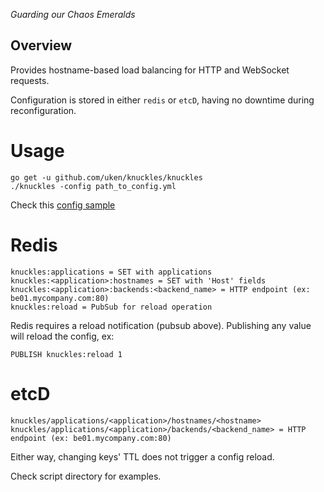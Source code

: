 _Guarding our Chaos Emeralds_

## Overview

Provides hostname-based load balancing for HTTP and WebSocket requests.

Configuration is stored in either `redis` or `etcD`, having no downtime during reconfiguration.


# Usage

    go get -u github.com/uken/knuckles/knuckles
    ./knuckles -config path_to_config.yml

Check this [config sample](knuckles/config.sample.yml)

# Redis

    knuckles:applications = SET with applications
    knuckles:<application>:hostnames = SET with 'Host' fields
    knuckles:<application>:backends:<backend_name> = HTTP endpoint (ex: be01.mycompany.com:80)
    knuckles:reload = PubSub for reload operation
    

Redis requires a reload notification (pubsub above). Publishing any value will reload the config, ex:

    PUBLISH knuckles:reload 1


# etcD

    knuckles/applications/<application>/hostnames/<hostname>
    knuckles/applications/<application>/backends/<backend_name> = HTTP endpoint (ex: be01.mycompany.com:80)


Either way, changing keys' TTL does not trigger a config reload.

Check script directory for examples.